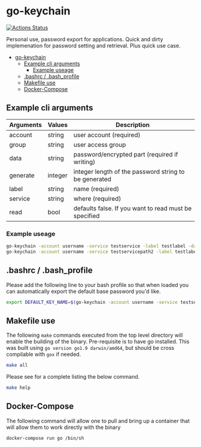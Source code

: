 # go-keychain

[![Actions Status](https://github.com/jmuldoon/go-keychain/workflows/test/badge.svg)](https://github.com/jmuldoon/go-keychain/actions)

Personal use, password export for applications. Quick and dirty implemenation for password setting and retrieval. Plus quick use case.

<!-- TOC -->

- [go-keychain](#go-keychain)
  - [Example cli arguments](#example-cli-arguments)
    - [Example useage](#example-useage)
  - [.bashrc / .bash_profile](#bashrc--bash_profile)
  - [Makefile use](#makefile-use)
  - [Docker-Compose](#docker-compose)

<!-- /TOC -->

## Example cli arguments

Arguments   | Values        | Description
---         | ---           | ---
account     | string        | user account (required)
group       | string        | user access group
data        | string        | password/encrypted part (required if writing)
generate    | integer       | integer length of the password string to be generated
label       | string        | name (required)
service     | string        | where (required)
read        | bool          | defaults false. If you want to read must be specified

### Example useage

``` bash
go-keychain -account username -service testservice -label testlabel -data tests123
go-keychain -account username -service testservicepath2 -label testlabel -generate 32
```

## .bashrc / .bash_profile

Please add the following line to your bash profile so that when loaded you can automatically export
the default base password you'd like.

``` bash
export DEFAULT_KEY_NAME=$(go-keychain -account username -service testservice -label testlabel -read)
```

## Makefile use

The following `make` commands executed from the top level directory will enable the building of the binary. Pre-requisite is to have go installed. This was built using `go version go1.9 darwin/amd64`, but should be cross compilable with `gox` if needed.

``` bash
make all
```

Please see for a complete listing the below command.

``` bash
make help
```

## Docker-Compose

The following command will allow one to pull and bring up a container that will allow them to work directly with the binary

``` bash
docker-compose run go /bin/sh
```
